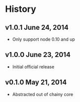 # History

## v1.0.1 June 24, 2014
- Only support node 0.10 and up

## v1.0.0 June 23, 2014
- Initial official release

## v0.1.0 May 21, 2014
- Abstracted out of chainy core
